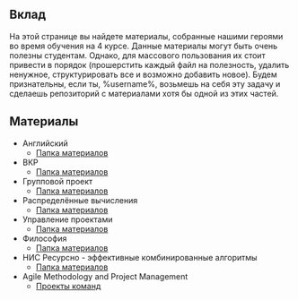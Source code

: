 ## Вклад

На этой странице вы найдете материалы, собранные нашими героями во время обучения на 4 курсе. 
Данные материалы могут быть очень полезны студентам. Однако, для массового пользования их стоит привести в порядок (прошерстить каждый файл на полезность, удалить ненужное, структурировать все и возможно добавить новое). Будем признательны, если ты, %username%, возьмешь на себя эту задачу и сделаешь репозиторий с материалами хотя бы одной из этих частей.


## Материалы 

- Английский
    - [Папка материалов](https://yadi.sk/d/K8FlmH1UIA__OQ)
- ВКР
    - [Папка материалов](https://yadi.sk/d/iMsyN-ANYxUB_g)
- Групповой проект
    - [Папка материалов](https://yadi.sk/d/5FvlMl28wUqjuQ)
- Распределённые вычисления
    - [Папка материалов](https://yadi.sk/d/Ge6bSjcHyhunEw)
- Управление проектами
    - [Папка материалов](https://yadi.sk/d/bkhdIQ84AqHZww)
- Философия
    - [Папка материалов](https://yadi.sk/d/Pny6ELsr9XSlUg)
- НИС Ресурсно - эффективные комбинированные алгоритмы
    - [Папка материалов](https://yadi.sk/d/EFVoQwDIWeGOiQ)
- Agile Methodology and Project Management
    - [Проекты команд](agile.md)
